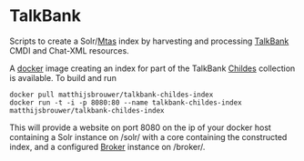 # TalkBank

Scripts to create a Solr/[Mtas](https://meertensinstituut.github.io/mtas/) index by harvesting and processing [TalkBank](https://talkbank.org/) CMDI and Chat-XML resources.

A [docker](https://hub.docker.com/r/matthijsbrouwer/talkbank-childes-index/) image creating an index for part of the TalkBank [Childes](http://childes.talkbank.org/) collection is available. To build and run

```console
docker pull matthijsbrouwer/talkbank-childes-index
docker run -t -i -p 8080:80 --name talkbank-childes-index matthijsbrouwer/talkbank-childes-index
```

This will provide a website on port 8080 on the ip of your docker host containing a Solr instance on /solr/
with a core containing the constructed index, and a configured [Broker](https://meertensinstituut.github.io/broker/) instance on /broker/.

